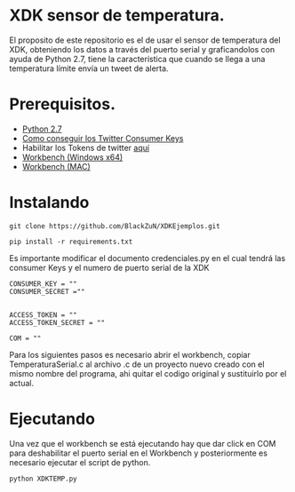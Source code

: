 # XDK sensor de temperatura.

El proposito de este repositorio es el de usar el sensor de temperatura del XDK, obteniendo los datos a través del puerto serial
y graficandolos con ayuda de Python 2.7, tiene la característica que cuando se llega a una temperatura límite envía un tweet de alerta.

# Prerequisitos.

* [Python 2.7](https://www.python.org/downloads/)
* [Como conseguir los Twitter Consumer Keys](http://codygo.es/redes-sociales/conseguir-las-consumer-keys-de-twitter/)
* Habilitar los Tokens de twitter [aquí](https://apps.twitter.com/)
* [Workbench (Windows x64)](https://drive.google.com/open?id=1uuvDiIS0DkNt-izWRVDEpGVKzJ4VjGV7)
* [Workbench (MAC)](https://drive.google.com/open?id=1DgjtimoCSGjLahTD1-V6X2Bso7JbYmEJ)

# Instalando

```
git clone https://github.com/BlackZuN/XDKEjemplos.git
```

```
pip install -r requirements.txt
```

Es importante modificar el documento credenciales.py en el cual tendrá las consumer Keys y el numero de puerto serial de la XDK
```
CONSUMER_KEY = ""
CONSUMER_SECRET =""


ACCESS_TOKEN = ""
ACCESS_TOKEN_SECRET = ""

COM = ""
```

Para los siguientes pasos es necesario abrir el workbench, copiar TemperaturaSerial.c al archivo .c de un proyecto nuevo creado con el mismo nombre del programa, ahi quitar el codigo original y sustituirlo por el actual.

# Ejecutando

Una vez que el workbench se está ejecutando hay que dar click en COM para deshabilitar el puerto serial en el Workbench y posteriormente es necesario ejecutar el script de python.


```
python XDKTEMP.py
```
